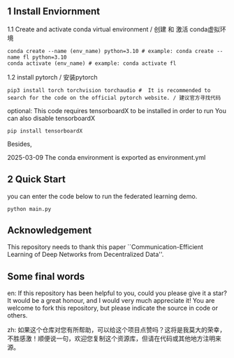 
## 1 Install Enviornment

1.1 Create and activate conda virtual environment / 创建 和 激活 conda虚拟环境
```
conda create --name (env_name) python=3.10 # example: conda create --name fl python=3.10
conda activate (env_name) # example: conda activate fl 
```

1.2 install pytorch / 安装pytorch
```
pip3 install torch torchvision torchaudio #  It is recommended to search for the code on the official pytorch website. / 建议官方寻找代码
```
optional:
This code requires tensorboardX to be installed in order to run
You can also disable tensorboardX
```
pip install tensorboardX
```
Besides,

2025-03-09 The conda environment is exported as environment.yml


## 2 Quick Start

you can enter the code below to run the federated learning demo. 

```
python main.py
```

## Acknowledgement
This repository needs to thank this paper ``Communication-Efficient Learning of Deep Networks from Decentralized Data''.

## Some final words
en: If this repository has been helpful to you, could you please give it a star? It would be a great honour, and I would very much appreciate it! You are welcome to fork this repository, but please indicate the source in code or others.

zh: 如果这个仓库对您有所帮助，可以给这个项目点赞吗？这将是我莫大的荣幸，不胜感激！顺便说一句，欢迎您复制这个资源库，但请在代码或其他地方注明来源。

